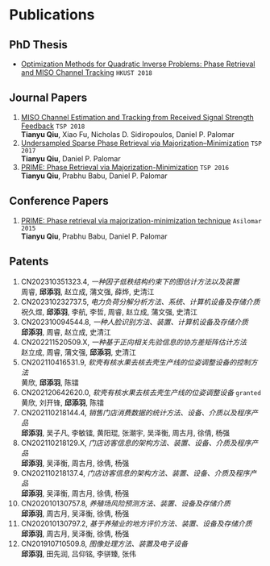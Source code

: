 # Publications

## PhD Thesis

- [Optimization Methods for Quadratic Inverse Problems: Phase Retrieval and MISO Channel Tracking](https://lbezone.hkust.edu.hk/bib/991012615563303412) `HKUST 2018`

## Journal Papers

1. [MISO Channel Estimation and Tracking from Received Signal Strength Feedback](https://ieeexplore.ieee.org/abstract/document/8253866) `TSP 2018`<br>**Tianyu Qiu**, Xiao Fu, Nicholas D. Sidiropoulos, Daniel P. Palomar
1. [Undersampled Sparse Phase Retrieval via Majorization–Minimization](https://ieeexplore.ieee.org/abstract/document/8017486) `TSP 2017`<br>**Tianyu Qiu**, Daniel P. Palomar
1. [PRIME: Phase Retrieval via Majorization-Minimization](https://ieeexplore.ieee.org/abstract/document/7499815) `TSP 2016`<br>**Tianyu Qiu**, Prabhu Babu, Daniel P. Palomar

## Conference Papers

1. [PRIME: Phase retrieval via majorization-minimization technique](https://ieeexplore.ieee.org/abstract/document/7421435) `Asilomar 2015`<br>**Tianyu Qiu**, Prabhu Babu, Daniel P. Palomar

## Patents

1. CN202310351323.4, _一种因子低秩结构约束下的图估计方法以及装置_<br>周睿, **邱添羽**, 赵立成, 蒲文强, 薛烨, 史清江
1. CN202310232737.5, _电力负荷分解分析方法、系统、计算机设备及存储介质_<br>祝久煜, **邱添羽**, 李航, 李哲, 周睿, 赵立成, 蒲文强, 史清江
1. CN202310094544.8, _一种人脸识别方法、装置、计算机设备及存储介质_<br>**邱添羽**, 周睿, 赵立成, 史清江
1. CN202211520509.X, _一种基于正向相关先验信息的协方差矩阵估计方法_<br>赵立成, 周睿, 蒲文强, **邱添羽**, 史清江
1. CN202110416531.9, _软壳有核水果去核去壳生产线的位姿调整设备的控制方法_<br>黄欣, **邱添羽**, 陈镭
1. CN202120642620.0, _软壳有核水果去核去壳生产线的位姿调整设备_ `granted`<br>黄欣, 刘开锋, **邱添羽**, 陈镭
1. CN202110218144.4, _销售门店消费数据的统计方法、设备、介质以及程序产品_<br>**邱添羽**, 吴子凡, 李敏镭, 黄阳琨, 张潮宇, 吴泽衡, 周古月, 徐倩, 杨强
1. CN202110218129.X, _门店访客信息的架构方法、装置、设备、介质及程序产品_<br>**邱添羽**, 吴泽衡, 周古月, 徐倩, 杨强
1. CN202110218137.4, _门店访客信息的架构方法、装置、设备、介质及程序产品_<br>**邱添羽**, 吴泽衡, 周古月, 徐倩, 杨强
1. CN202010130757.8, _养殖场风险预测方法、装置、设备及存储介质_<br>**邱添羽**, 周古月, 吴泽衡, 徐倩, 杨强
1. CN202010130797.2, _基于养殖业的地方评价方法、装置、设备及存储介质_<br>**邱添羽**, 周古月, 吴泽衡, 徐倩, 杨强
1. CN201910710509.8, _图像处理方法、装置及电子设备_<br>**邱添羽**, 田先润, 吕仰铭, 李骈臻, 张伟
